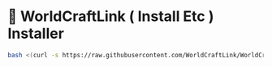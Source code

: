 # 🔹 WorldCraftLink ( Install Etc ) Installer
```sh
bash <(curl -s https://raw.githubusercontent.com/WorldCraftLink/WorldCraftLink_install/refs/heads/main/Script.sh)
```
